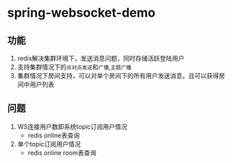 # spring-websocket-demo

## 功能

1. redis解决集群环境下，发送消息问题，同时存储活跃登陆用户
2. 支持集群情况下的`点对点发送`和`广播`,`主题广播`
3. 集群情况下房间支持，可以对单个房间下的所有用户发送消息，且可以获得房间中用户列表

##  问题

1. WS连接用户数即系统topic订阅用户情况
    - redis online表查询
2. 单个topic订阅用户情况
    - redis online room表查询

    
